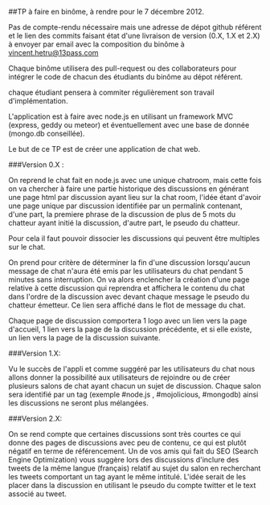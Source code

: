 ##TP à faire en binôme, à rendre pour le 7 décembre 2012.

Pas de compte-rendu nécessaire mais une adresse de dépot github référent et le lien des commits faisant état d'une livraison de version (0.X, 1.X et 2.X) à envoyer par email avec la composition du binôme à vincent.hetru@13pass.com

Chaque binôme utilisera des pull-request ou des collaborateurs pour intégrer le code de chacun des étudiants du binôme au dépot référent.

chaque étudiant pensera à commiter régulièrement son travail d'implémentation. 

L'application est à faire avec node.js en utilisant un framework MVC (express, geddy ou meteor) et éventuellement avec une base de donnée (mongo.db conseillée).

Le but de ce TP est de créer une application de chat web.

###Version 0.X : 

On reprend le chat fait en node.js avec une unique chatroom, mais cette fois on va chercher à faire une partie historique des discussions en générant une page html par discussion ayant lieu sur la chat room, l'idée étant d'avoir une page unique par discussion identifiée par un permalink contenant, d'une part, la premiere phrase de la discussion de plus de 5 mots du chatteur ayant initié la discussion, d'autre part, le pseudo du chatteur.

Pour cela il faut pouvoir dissocier les discussions qui peuvent être multiples sur le chat.

On prend pour critère de déterminer la fin d'une discussion lorsqu'aucun message de chat n'aura été emis par les utilisateurs du chat pendant 5 minutes sans interruption. On va alors enclencher la création d'une page relative à cette discussion qui reprendra et affichera le contenu du chat dans l'ordre de la discussion avec devant chaque message le pseudo du chatteur émetteur. Ce lien sera affiché dans le flot de message du chat.

Chaque page de discussion comportera 1 logo avec un lien vers la page d'accueil, 1 lien vers la page de la discussion précédente, et si elle existe, un lien vers la page de la discussion suivante.


###Version 1.X:

Vu le succès de l'appli et comme suggéré par les utilisateurs du chat nous allons donner la possibilité aux utilisateurs de rejoindre ou de créer plusieurs salons de chat ayant chacun un sujet de discussion. Chaque salon sera identifié par un tag (exemple #node.js , #mojolicious, #mongodb) ainsi les discussions ne seront plus mélangées.

###Version 2.X:

On se rend compte que certaines discussions sont très courtes ce qui donne des pages de discussions avec peu de contenu, ce qui est plutôt négatif en terme de référencement. 
Un de vos amis qui fait du SEO (Search Engine Optimization) vous suggère lors des discussions d'inclure des tweets de la même langue (français) relatif au sujet du salon en recherchant les tweets comportant un tag ayant le même intitulé. L'idée serait de les placer dans la discussion en utilisant le pseudo du compte twitter et le text associé au tweet.